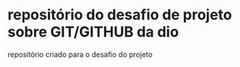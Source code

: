# repositório do desafio de projeto sobre GIT/GITHUB da dio  
repositório criado para o desafio do projeto 
